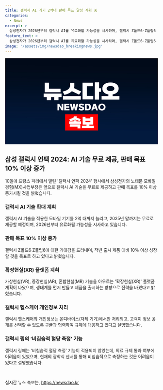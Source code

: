 ```yaml
---
title: 갤럭시 AI 기기 2억대 판매 목표 달성 계획 중
categories:
  - News
excerpt: >
  삼성전자가 2026년부터 갤럭시 AI를 유료화할 가능성을 시사하며, 갤럭시 Z폴드6·Z플립6 출시에 대한 기대를 나타냈다. 이와 더불어 삼성은 AI 기술을 2025년 말까지 무료로 제공하고, 콘텐츠 생태계에 중점을 두며 판매 목표를 작년 대비 10% 이상으로 설정했다. 노태문 삼성전자 모바일경험(MX)사업부장은 XR 플랫폼 계획과 삼성 헬스케어의 민감정보 취급에 대해 설명하며, 갤럭시 링의 비침습적 혈당 측정 기능 미탑재 이유를 밝혔다.
feature_text: >
  삼성전자가 2026년부터 갤럭시 AI를 유료화할 가능성을 시사하며, 갤럭시 Z폴드6·Z플립6 출시에 대한 기대를 나타냈다. 이와 더불어 삼성은 AI 기술을 2025년 말까지 무료로 제공하고, 콘텐츠 생태계에 중점을 두며 판매 목표를 작년 대비 10% 이상으로 설정했다. 노태문 삼성전자 모바일경험(MX)사업부장은 XR 플랫폼 계획과 삼성 헬스케어의 민감정보 취급에 대해 설명하며, 갤럭시 링의 비침습적 혈당 측정 기능 미탑재 이유를 밝혔다.
image: '/assets/img/newsdao_breakingnews.jpg'
---
```


<p><img src="/assets/img/newsdao_breakingnews.jpg" alt="bookingtag 속보" /></p>

<h2 data-ke-size="size26">삼성 갤럭시 언팩 2024: AI 기술 무료 제공, 판매 목표 10% 이상 증가</h2>

<p data-ke-size="size16">10일에 프랑스 파리에서 열린 '갤럭시 언팩 2024' 행사에서 삼성전자의 노태문 모바일경험(MX)사업부장은 앞으로 갤럭시 AI 기술을 무료로 제공하고 판매 목표를 10% 이상 증가시킬 것을 밝혔습니다.</p>

<h3 data-ke-size="size24">갤럭시 AI 기술 확대 계획</h3>

<p data-ke-size="size16">갤럭시 AI 기술을 적용한 모바일 기기를 2억 대까지 늘리고, 2025년 말까지는 무료로 제공할 예정이며, 2026년부터 유료화될 가능성을 시사하고 있습니다.</p>

<h3 data-ke-size="size24">판매 목표 10% 이상 증가</h3>

<p data-ke-size="size16">갤럭시 Z폴드6·Z플립6에 대한 기대감을 드러내며, 작년 출시 제품 대비 10% 이상 성장할 것을 목표로 하고 있다고 밝혔습니다.</p>

<h3 data-ke-size="size24">확장현실(XR) 플랫폼 계획</h3>

<p data-ke-size="size16">가상현실(VR), 증강현실(AR), 혼합현실(MR) 기술을 아우르는 '확장현실(XR)' 플랫폼 계획이 나왔으며, 생태계를 먼저 만들고 제품을 출시하는 방향으로 전략을 바꿨다고 밝혔습니다.</p>

<h3 data-ke-size="size24">갤럭시 헬스케어 개인정보 처리</h3>

<p data-ke-size="size16">갤럭시 헬스케어의 개인정보는 온디바이스(자체 기기)에서만 처리되고, 고객이 정보 공개를 선택할 수 있도록 구글과 협력하여 규제에 대응하고 있다고 설명했습니다.</p>

<h3 data-ke-size="size24">갤럭시 링의 ‘비침습적 혈당 측정’ 기능</h3>

<p data-ke-size="size16">갤럭시 링에는 ‘비침습적 혈당 측정’ 기능이 적용되지 않았는데, 의료 규제 통과 여부에 어려움이 있었으며, 현재의 광학식 센서를 통해 비침습적으로 측정하는 것은 어려움이 있다고 설명했습니다.</p>

<p data-ke-size="size16">&nbsp;</p>
실시간 뉴스 속보는, <a href="https://newsdao.kr" rel="dofollow">https://newsdao.kr</a>


